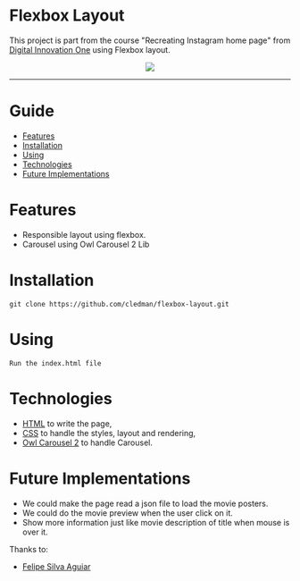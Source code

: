 # Flexbox Layout

This project is part from the course "Recreating Instagram home page" from [Digital Innovation One](https://web.digitalinnovation.one/) using Flexbox layout.


<p align="center">
    <img src=".github/preview.gif"/>
</p>

---

# Guide

* [Features](#features)
* [Installation](#installation)
* [Using](#using)
* [Technologies](#technologies)
* [Future Implementations](#future-implementations)


# Features

*  Responsible layout using flexbox.
*  Carousel using Owl Carousel 2 Lib


# Installation

```git clone https://github.com/cledman/flexbox-layout.git```


# Using

```Run the index.html file```

# Technologies

* [HTML](https://www.w3schools.com/html/) to write the page, 
* [CSS](https://www.w3schools.com/css/) to handle the styles, layout and rendering, 
* [Owl Carousel 2](https://owlcarousel2.github.io/OwlCarousel2/) to handle Carousel.


# Future Implementations

* We could make the page read a json file to load the movie posters.
* We could do the movie preview when the user click on it.
* Show more information just like movie description of title when mouse is over it. 


Thanks to:
* [Felipe Silva Aguiar](https://www.linkedin.com/in/felipe-aguiar-047/) 
##